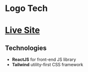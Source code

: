 # Logo Tech

# [Live Site](https://logo-tech.netlify.app/)

## Technologies
* **ReactJS** for front-end JS library
* **Tailwind** utility-first CSS framework



